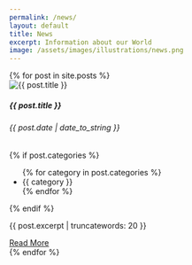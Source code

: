 ```yaml
---
permalink: /news/
layout: default
title: News
excerpt: Information about our World
image: /assets/images/illustrations/news.png
---
```

<!-- Content -->
<main class="p-3" aria-label="Content">
    <section class="container">
        <div class="row row-cols-1 row-cols-md-3">
            {% for post in site.posts %}
            <div class="col">
                <div class="card text-dark bg-light h-100">
                    <img src="{{ post.image | absolute_url }}" class="card-img-top" alt="{{ post.title }}">
                    <div class="card-body">
                        <h5 class="card-title">{{ post.title }}</h5>
                        <h6 class="card-subtitle mb-2 text-muted">{{ post.date | date_to_string }}</h6>
                        {% if post.categories %}
                            <ul id="categories" class="nav">
                            {% for category in post.categories %}
                                <li class="nav-item mx-1 badge bg-primary">{{ category }}</li>
                            {% endfor %}
                            </ul>
                        {% endif %}
                        <p class="card-text">{{ post.excerpt | truncatewords: 20 }}</p>
                    </div>
                    <div class="card-footer text-muted text-end">
                        <a href="{{ post.url }}" class="btn btn-primary" title="Read {{ post.title }}">Read More</a>
                    </div>
                </div>
            </div>
            {% endfor %}
        </div>
    </section>
</main>